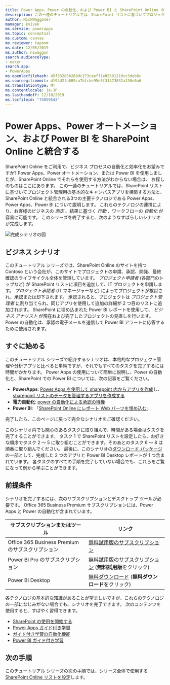 ```yaml
---
title: Power Apps、Power の自動化、および Power BI と SharePoint Online の統合 (概要) |Microsoft Docs
description: この一連のチュートリアルでは、SharePoint リストに基づいてプロジェクト管理用の基本的なキャンバスアプリを構築する方法と、SharePoint Online と統合される3つの主要テクノロジである Power Apps、Power Apps、Power BI について説明します。
author: NickWaggoner
manager: kvivek
ms.service: powerapps
ms.topic: conceptual
ms.custom: canvas
ms.reviewer: tapanm
ms.date: 12/05/2019
ms.author: niwaggon
search.audienceType:
- maker
search.app:
- PowerApps
ms.openlocfilehash: 45f33285b288dc273caeff1e85591210cc3deb8c
ms.sourcegitcommit: d194d2fa009ca7bfcbe95e5f31473832a130e0a6
ms.translationtype: MT
ms.contentlocale: ja-JP
ms.lasthandoff: 12/10/2019
ms.locfileid: "74959543"
---
```

# <a name="integrate-power-apps-power-automate-and-power-bi-with-sharepoint-online"></a>Power Apps、Power オートメーション、および Power BI を SharePoint Online と統合する
SharePoint Online をご利用で、ビジネス プロセスの自動化と効率化をお望みですか? Power Apps、Power オートメーション、または Power BI を使用しましたが、SharePoint Online でそれらを使用する方法がわからない場合は、 お探しのものはここにあります。 この一連のチュートリアルでは、SharePoint リストに基づいてプロジェクト管理用の基本的なキャンバスアプリを構築する方法と、SharePoint Online と統合される3つの主要テクノロジである Power Apps、Power Apps、Power BI について説明します。 これらのテクノロジの連携により、お客様のビジネスの *測定* 、結果に基づく *行動* 、ワークフローの *自動化* が容易に可能です。 このシリーズを終了すると、次のようなすばらしいシナリオが完成します。

![完成シナリオの図](./media/sharepoint-scenario-intro/composite-with-background.png)

## <a name="business-scenario"></a>ビジネス シナリオ
このチュートリアル シリーズでは、SharePoint Online のサイトを持つ Contoso という会社が、このサイトでプロジェクトの申請、承認、開発、最終確認のライフサイクル全体を管理しています。 *プロジェクト申請者* (各部門のトップなど) が SharePoint リストに項目を追加して、IT プロジェクトを申請します。 *プロジェクト承認者* (IT マネージャーなど) によってプロジェクトが検討され、承認または却下されます。 承認されると、プロジェクトは *プロジェクト管理者* に割り当てられ、同じアプリを使用して追加の詳細が 2 つ目のリストに追加されます。 SharePoint に埋め込まれた Power BI レポートを使用して、  *ビジネス アナリスト* が現在および完了したプロジェクトの見直しを行います。  Power の自動化は、承認の電子メールを送信して Power BI アラートに応答するために使用されます。

## <a name="getting-started-quickly"></a>すぐに始める
このチュートリアル シリーズで紹介するシナリオは、本格的なプロジェクト管理や分析アプリと比べると単純ですが、それでもすべてのタスクを完了するには時間がかかります。 Power Apps の使用について簡単に説明し、Power の自動化と、SharePoint での Power BI については、次の記事をご覧ください。

* **PowerApps**: [Power Apps を使用して sharepoint 内からアプリを作成](app-from-sharepoint.md#create-an-app-from-within-sharepoint-online)し、 [sharepoint リストのデータを管理するアプリを作成する](app-from-sharepoint.md)
* **電力自動化**: [power の自動化による承認の待機](https://docs.microsoft.com/flow/wait-for-approvals)
* **Power BI**: 「[SharePoint Online にレポート Web パーツを埋め込む](https://docs.microsoft.com/power-bi/service-embed-report-spo)」

完了したら、このページに戻って完全なシナリオをご確認ください。

このシナリオ内でも関心のあるタスクに取り組んで、時間がある場合はタスクを完了することができます。 タスク 1 で SharePoint リストを設定したら、お好きな順序でタスク 2 ～ 5 に取り組むことができます。そのあとのタスク 6 ～ 8 は順番に取り組んでください。 最後に、このシナリオの[ダウンロード パッケージ](https://aka.ms/o4ia0f)の一部として、完成した 2 つのアプリと Power BI Desktop レポートが 1 つ含まれています。 各タスクのすべての手順を完了していない場合でも、これらをご覧になって例から学ぶことができます。

## <a name="prerequisites"></a>前提条件
シナリオを完了するには、次のサブスクリプションとデスクトップ ツールが必要です。 Office 365 Business Premium サブスクリプションには、Power Apps と Power の自動化が含まれています。

| **サブスクリプションまたはツール** | **リンク** |
| --- | --- |
| Office 365 Business Premium のサブスクリプション |[無料試用版のサブスクリプション](https://signup.microsoft.com/Signup?OfferId=467eab54-127b-42d3-b046-3844b860bebf&dl=O365_BUSINESS_PREMIUM&ali=1) |
| Power BI Pro のサブスクリプション |[無料試用版のサブスクリプション](https://powerbi.microsoft.com/get-started/) (**無料試用版**をクリック) |
| Power BI Desktop |[無料ダウンロード](https://powerbi.microsoft.com/get-started/) (**無料ダウンロード**をクリック) |

各テクノロジの基本的な知識があることが望ましいですが、これらのテクノロジの一部になじみがない場合でも、シナリオを完了できます。 次のコンテンツを使用すると、すばやく習得できます。

* [SharePoint の使用を開始する](https://support.office.com/article/Get-started-with-SharePoint-909ec2f0-05c8-4e92-8ad3-3f8b0b6cf261)
* [Power Apps ガイド付き学習](../../guided-learning/index.md)
* [ガイド付き学習の自動化機能](https://docs.microsoft.com/flow/guided-learning/)
* [Power BI ガイド付き学習](https://docs.microsoft.com/power-bi/guided-learning/)

## <a name="next-steps"></a>次の手順
このチュートリアル シリーズの次の手順では、シリーズ全体で使用する [SharePoint Online リストを設定](sharepoint-scenario-setup.md)します。

